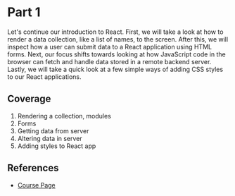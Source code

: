 # Part 1

Let's continue our introduction to React. First, we will take a look at how to render a data collection, like a list of names, to the screen. After this, we will inspect how a user can submit data to a React application using HTML forms. Next, our focus shifts towards looking at how JavaScript code in the browser can fetch and handle data stored in a remote backend server. Lastly, we will take a quick look at a few simple ways of adding CSS styles to our React applications.

## Coverage

1. Rendering a collection, modules
2. Forms
3. Getting data from server
4. Altering data in server
5. Adding styles to React app

## References

- [Course Page](https://fullstackopen.com/en/part2)
